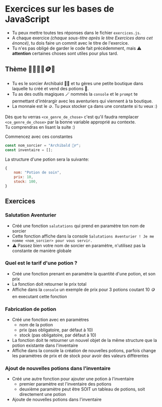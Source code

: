 # Exercices sur les bases de JavaScript

- Tu peux mettre toutes tes réponses dans le fichier `exercices.js`.
- A chaque exercice _(chaque sous-titre après le titre Exercices dans cet énoncé)_, tu dois faire un commit avec le titre de l'exercice.
- Tu n'es pas obligé de garder le code fait précédemment, mais ⚠️ **attention** certaines choses sont utiles pour plus tard.

## Thème 🔮🧙‍♂️🧪🪙🍄

- Tu es le sorcier Archibald 🧙‍♂️ et tu gères une petite boutique dans laquelle tu créé et vend des potions 🧪.
- Tu as des outils magiques 🪄 nommés la `console` et le `prompt` te permettant d'intérargir avec les aventuriers qui viennent à ta boutique.
- La monnaie est le `🪙`. Tu peux stocker ça dans une constante si tu veux :)

Dès que tu verras `<ce_genre_de_chose>` c'est qu'il faudra remplacer `<ce_genre_de_chose>` par la bonne variable approprié au contexte.\
Tu comprendras en lisant la suite :)

Commencez avec ces constantes

```js
const nom_sorcier = "Archibald 🧙‍♂️";
const inventaire = [];
```

La structure d'une potion sera la suivante:

```js
{
    nom: "Potion de soin",
    prix: 10,
    stock: 100,
}
```

## Exercices

### Salutation Aventurier

- Créé une fonction `salutations` qui prend en paramètre ton nom de sorcier
- Cette fonction affiche dans la console `Salutations Aventurier ! Je me nomme <nom_sorcier> pour vous servir.`
- ⚠️ Passez bien votre nom de sorcier en paramètre, n'utilisez pas la constante de manière globale

### Quel est le tarif d'une potion ?

- Créé une fonction prenant en paramètre la quantité d'une potion, et son prix
- La fonction doit retourner le prix total
- Affiche dans la `console` un exemple de prix pour 3 potions coutant 10 🪙 en executant cette fonction

### Fabrication de potion

- Créé une fonction avec en paramètres
  - nom de la potion
  - prix (pas obligatoire, par défaut à 10)
  - stock (pas obligatoire, par défaut à 10)
- La fonction doit te retourner un nouvel objet de la même structure que la potion existante dans l'inventaire
- Affiche dans la console la création de nouvelles potions, parfois change les paramètres de prix et de stock pour avoir des valeurs différentes

### Ajout de nouvelles potions dans l'inventaire

- Créé une autre fonction pour ajouter une potion à l'inventaire
  - premier paramètre est l'inventaire des potions
  - deuxième paramètre peut être SOIT un tableau de potions, soit directement une potion
- Ajoute de nouvelles potions dans l'inventaire
